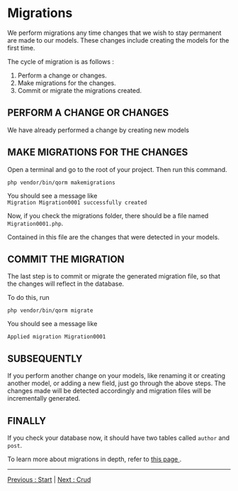 # Migrations

We perform migrations any time changes that we wish to stay permanent are made to our models. These changes include creating the models for the first time.

The cycle of migration is as follows : 

1. Perform a change or changes.
2. Make migrations for the changes.
3. Commit or migrate the migrations created.

## PERFORM A CHANGE OR CHANGES
We have already performed a change by creating new models

## MAKE MIGRATIONS FOR THE CHANGES
Open a terminal and go to the root of your project. Then run this command.

`php vendor/bin/qorm makemigrations`

You should see a message like  
`Migration Migration0001 successfully created`  

Now, if you check the migrations folder, there should be a file named `Migration0001.php`.  
 
Contained in this file are the changes that were detected in your models.

## COMMIT THE MIGRATION
The last step is to commit or migrate the generated migration file, so that the changes will reflect in the database.  

To do this, run  

`php vendor/bin/qorm migrate`  

You should see a message like   

`Applied migration Migration0001`

## SUBSEQUENTLY

If you perform another change on your models, like renaming it or creating another model, or adding a new field, just go through the above steps. The changes made will be detected accordingly and migration files will be incrementally generated.

## FINALLY
If you check your database now, it should have two tables called `author` and `post`.

To learn more about migrations in depth, refer to [ this page ](./../parts/cli.md).

---
[ Previous : Start](start.md) | [ Next : Crud ](crud.md)


